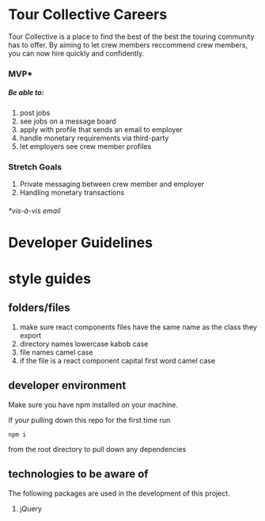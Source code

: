 # Tour Collective Careers

Tour Collective is a place to find the best of the best the touring community has to offer. By aiming to let crew members reccommend crew members, you can now hire quickly and confidently.

### MVP*
##### Be able to:

1. post jobs
1. see jobs on a message board
1. apply with profile that sends an email to employer
1. handle monetary requirements via third-party
1. let employers see crew member profiles

### Stretch Goals

1. Private messaging between crew member and employer
1. Handling monetary transactions


###### *vis-à-vis email


# Developer Guidelines

# style guides

## folders/files

1. make sure react components files have the same name as the class they export
1. directory names lowercase kabob case
1. file names camel case
1. if the file is a react component capital first word camel case


## developer environment
Make sure you have npm installed on your machine.

If your pulling down this repo for the first time run
```
npm i
```
from the root directory to pull down any dependencies

## technologies to be aware of
The following packages are used in the development of this project.

1. jQuery

